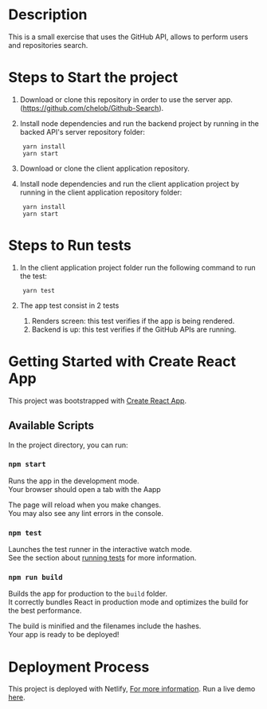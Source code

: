 
# Description
This is a small exercise that uses the GitHub API, allows to perform users and repositories search.

# Steps to Start the project

1. Download or clone this repository in order to use the server app. (https://github.com/chelob/Github-Search).

2. Install node dependencies and run the backend project by running in the backed API's server repository folder:
```
    yarn install
    yarn start
```

3. Download or clone the client application repository.

4. Install node dependencies and run the client application project by running in the client application repository folder:
```
    yarn install
    yarn start
```

# Steps to Run tests

1. In the client application project folder run the following command to run the test:
```
    yarn test
```
2. The app test consist in 2 tests

    1. Renders screen: this test verifies if the app is being rendered.
    2. Backend is up: this test verifies if the GitHub APIs are running.


# Getting Started with Create React App

This project was bootstrapped with [Create React App](https://github.com/facebook/create-react-app).

## Available Scripts

In the project directory, you can run:

### `npm start`

Runs the app in the development mode.\
Your browser should open a tab with the Aapp

The page will reload when you make changes.\
You may also see any lint errors in the console.

### `npm test`

Launches the test runner in the interactive watch mode.\
See the section about [running tests](https://facebook.github.io/create-react-app/docs/running-tests) for more information.

### `npm run build`

Builds the app for production to the `build` folder.\
It correctly bundles React in production mode and optimizes the build for the best performance.

The build is minified and the filenames include the hashes.\
Your app is ready to be deployed!


# Deployment Process

This project is deployed with Netlify,  [For more information](https://docs.netlify.com/get-started/).
Run a live demo [here](https://infallible-johnson-d828bc.netlify.app/).

